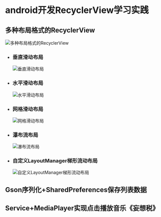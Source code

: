 # android开发RecyclerView学习实践

## 多种布局格式的RecyclerView
![多种布局格式的RecyclerView](https://github.com/user-attachments/assets/0fcdf5a5-aca6-4aa6-b6f6-1555fc25618d)

  - ### 垂直滑动布局
    ![垂直滑动布局](https://github.com/user-attachments/assets/372f2fd8-9194-40ab-83ba-01fe6ef49583)


  - ### 水平滑动布局
    ![水平滑动布局](https://github.com/user-attachments/assets/d269faec-5fd9-4a04-bd2c-2324fabd84f5)


  - ### 网格滑动布局
    ![网格滑动布局](https://github.com/user-attachments/assets/cdacad44-b0db-4e4c-9d42-92c77344896d)


  - ### 瀑布流布局
    ![瀑布流布局](https://github.com/user-attachments/assets/def73c6f-7f89-441d-9d52-aee15bbaf915)


  - ### 自定义LayoutManager梯形流动布局
    ![自定义LayoutManager梯形流动布局](https://github.com/user-attachments/assets/8ac6883f-ee03-47b7-a4c5-d23ad815b1a1)

    
## Gson序列化+SharedPreferences保存列表数据

## Service+MediaPlayer实现点击播放音乐《妄想税》

